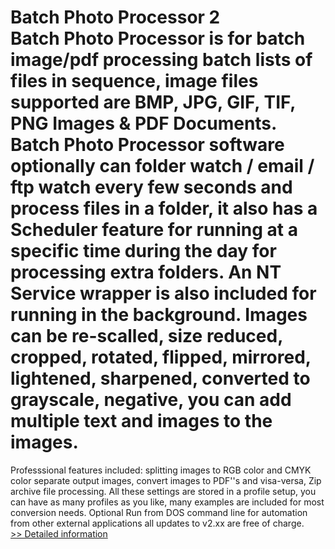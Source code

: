 # Batch Photo Processor 2<br />Batch Photo Processor is for batch image/pdf processing batch lists of files in sequence, image files supported are BMP, JPG, GIF, TIF, PNG Images & PDF Documents. Batch Photo Processor software optionally can folder watch / email / ftp watch every few seconds and process files in a folder, it also has a Scheduler feature for running at a specific time during the day for processing extra folders. An NT Service wrapper is also included for running in the background. Images can be re-scalled, size reduced, cropped, rotated, flipped, mirrored, lightened, sharpened, converted to grayscale, negative, you can add multiple text and images to the images.
Professsional features included: splitting images to RGB color and CMYK color separate output images, convert images to PDF''s and visa-versa, Zip archive file processing.
All these settings are stored in a profile setup, you can have as many profiles as you like, many examples are included for most conversion needs.
Optional Run from DOS command line for automation from other external applications
all updates to v2.xx are free of charge.<br />[>> Detailed information](https://secure.shareit.com/shareit/product.html?productid=300450906&affiliateid=200057808)